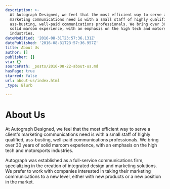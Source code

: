 ```yaml
---
description: >-
  At Autograph Designed, we feel that the most efficient way to serve a client’s
  marketing communications need is with a small staff of highly qualified,
  ass-busting, well-paid communications professionals. We bring over 30 years of
  solid marcom experience, with an emphasis on the high tech and motorsports
  industries.
dateModified: '2016-08-31T23:57:36.131Z'
datePublished: '2016-08-31T23:57:36.957Z'
title: About Us
author: []
publisher: {}
via: {}
sourcePath: _posts/2016-08-22-about-us.md
hasPage: true
starred: false
url: about-us/index.html
_type: Blurb

---
```

# About Us

At Autograph Designed, we feel that the most efficient way to serve a client's marketing communications need is with a small staff of highly qualified, ass-busting, well-paid communications professionals. We bring over 30 years of solid marcom experience, with an emphasis on the high tech and motorsports industries.

Autograph was established as a full-service communications firm, specializing in the creation of integrated design and marketing solutions. We prefer to work with companies interested in taking their marketing communications to a new level, either with new products or a new position in the market.